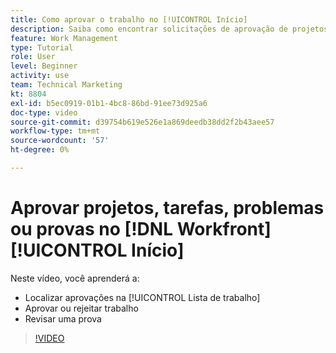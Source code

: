 ```yaml
---
title: Como aprovar o trabalho no [!UICONTROL Início]
description: Saiba como encontrar solicitações de aprovação de projetos, tarefas, problemas e provas no [!UICONTROL Lista de trabalho], depois aprove ou rejeite o trabalho no [!DNL  Workfront].
feature: Work Management
type: Tutorial
role: User
level: Beginner
activity: use
team: Technical Marketing
kt: 8804
exl-id: b5ec0919-01b1-4bc8-86bd-91ee73d925a6
doc-type: video
source-git-commit: d39754b619e526e1a869deedb38dd2f2b43aee57
workflow-type: tm+mt
source-wordcount: '57'
ht-degree: 0%

---
```


# Aprovar projetos, tarefas, problemas ou provas no [!DNL Workfront] [!UICONTROL Início]

Neste vídeo, você aprenderá a:

* Localizar aprovações na [!UICONTROL Lista de trabalho]
* Aprovar ou rejeitar trabalho
* Revisar uma prova

>[!VIDEO](https://video.tv.adobe.com/v/335105/?quality=12)

<!---
learn more URLs
--->
